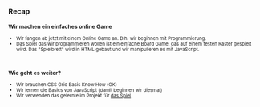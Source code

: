 <div style="font-size:.666em">

## Recap
### Wir machen ein einfaches online Game <!-- .element class="green" -->

- Wir fangen ab jetzt mit einem Online Game an. D.h. wir beginnen mit
  Programmierung.
- Das Spiel das wir programmieren wollen ist ein einfache Board Game, das auf einem
  festen Raster gespielt wird. Das "Spielbrett" wird in HTML gebaut und wir manipulieren es
  mit JavaScript.

&nbsp;<br/>

### Wie geht es weiter? <!-- .element class="green" -->

- Wir brauchen CSS Grid Basis Know How (OK)
- Wir lernen die Basics von JavaScript (damit beginnen wir diesmal)
- Wir verwenden das gelernte im Projekt für [das Spiel](https://github.com/webdev-ag/board-game/)<!-- .element target="_blank" -->

</div>